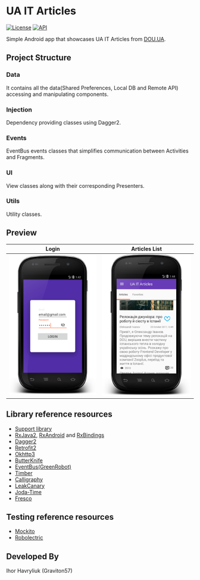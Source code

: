 # UA IT Articles

[![License](https://img.shields.io/badge/license-Apache%202-blue.svg)](https://www.apache.org/licenses/LICENSE-2.0)
[![API](https://img.shields.io/badge/API-16%2B-green.svg?style=flat)](https://android-arsenal.com/api?level=16)


Simple Android app that showcases UA IT Articles from [DOU.UA](https://jobs.dou.ua/salaries/).
 
## Project Structure
### Data 
It contains all the data(Shared Preferences, Local DB and Remote API) accessing and manipulating components.
### Injection
Dependency providing classes using Dagger2.
### Events
EventBus events classes that simplifies communication between Activities and Fragments.
### UI
View classes along with their corresponding Presenters.
### Utils
Utility classes.

## Preview

Login|Articles List 
-------------|-----------------
![alt text](art/login.png "Login")  |![alt text](art/articles.png "Articles")   


## Library reference resources
- [Support library](https://developer.android.com/topic/libraries/support-library/index.html)
- [RxJava2](https://github.com/ReactiveX/RxJava), [RxAndroid](https://github.com/ReactiveX/RxAndroid) and [RxBindings](https://github.com/JakeWharton/RxBinding)
- [Dagger2](https://google.github.io/dagger/)
- [Retrofit2](http://square.github.io/retrofit/)
- [Okhttp3](https://github.com/square/okhttp/)
- [ButterKnife](https://github.com/JakeWharton/butterknife)
- [EventBus(GreenRobot)](http://greenrobot.org/eventbus/)
- [Timber](https://github.com/JakeWharton/timber)
- [Calligraphy](https://github.com/chrisjenx/Calligraphy)
- [LeakCanary](https://github.com/square/leakcanary)
- [Joda-Time](http://joda-time.sourceforge.net/)
- [Fresco](https://github.com/facebook/fresco/)


## Testing reference resources
- [Mockito](http://site.mockito.org/)
- [Robolectric](http://robolectric.org/) 

Developed By
-------
Ihor Havryliuk (Graviton57)

[1]: https://github.com/graviton57/ITAtricles.git

